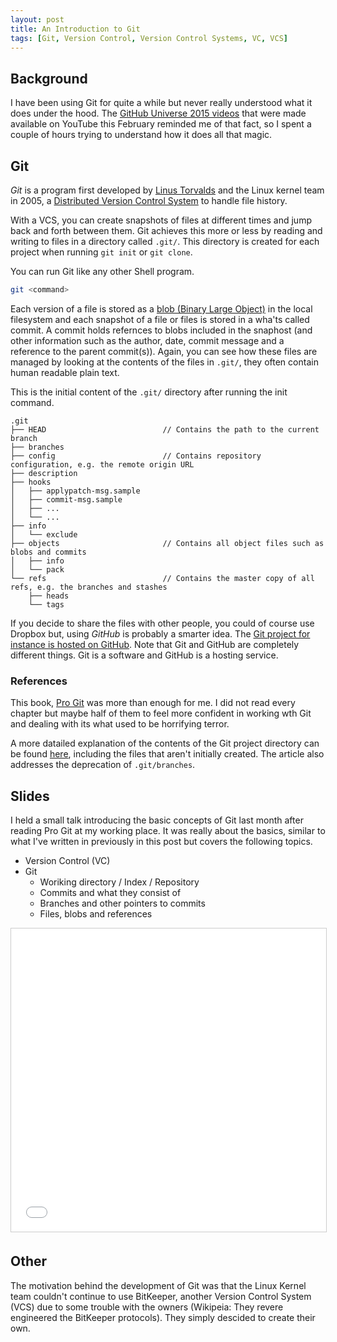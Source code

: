```yaml
---
layout: post
title: An Introduction to Git
tags: [Git, Version Control, Version Control Systems, VC, VCS]
---
```


## Background

I have been using Git for quite a while but never really understood what it does under the hood. The [GitHub Universe 2015 videos](https://www.youtube.com/user/github/playlists) that were made available on YouTube this February reminded me of that fact, so I spent a couple of hours trying to understand how it does all that magic.

## Git

*Git* is a program first developed by [Linus Torvalds](https://en.wikipedia.org/wiki/Linus_Torvalds) and the Linux kernel team in 2005, a [Distributed Version Control System](https://en.wikipedia.org/wiki/Distributed_version_control) to handle file history.

With a VCS, you can create snapshots of files at different times and jump back and forth between them. Git achieves this more or less by reading and writing to files in a directory called `.git/`. This directory is created for each project when running `git init` or `git clone`.

You can run Git like any other Shell program.

```bash
git <command>
```

Each version of a file is stored as a [blob (Binary Large Object)](https://en.wikipedia.org/wiki/Binary_large_object) in the local filesystem and each snapshot of a file or files is stored in a wha'ts called commit. A commit holds refernces to blobs included in the snaphost (and other information such as the author, date, commit message and a reference to the parent commit(s)). Again, you can see how these files are managed by looking at the contents of the files in `.git/`, they often contain human readable plain text.

This is the initial content of the `.git/` directory after running the init command.

```
.git
├── HEAD                          // Contains the path to the current branch
├── branches
├── config                        // Contains repository configuration, e.g. the remote origin URL
├── description
├── hooks
│   ├── applypatch-msg.sample
│   ├── commit-msg.sample
│   ├── ...
│   └── ...
├── info
│   └── exclude
├── objects                       // Contains all object files such as blobs and commits
│   ├── info
│   └── pack
└── refs                          // Contains the master copy of all refs, e.g. the branches and stashes
    ├── heads
    └── tags
```

If you decide to share the files with other people, you could of course use Dropbox but, using *GitHub* is probably a smarter idea. The [Git project for instance is hosted on GitHub](https://github.com/git/git). Note that Git and GitHub are completely different things. Git is a software and GitHub is a hosting service.

### References

This book, [Pro Git](https://git-scm.com/book/en/v2) was more than enough for me. I did not read every chapter but maybe half of them to feel more confident in working wth Git and dealing with its what used to be horrifying terror.

A more datailed explanation of the contents of the Git project directory can be found [here](http://schacon.github.io/git/gitrepository-layout.html), including the files that aren't initially created. The article also addresses the deprecation of `.git/branches`.

## Slides

I held a small talk introducing the basic concepts of Git last month after reading Pro Git at my working place. It was really about the basics, similar to what I've written in previously in this post but covers the following topics.

- Version Control (VC)
- Git
  - Woriking directory / Index / Repository
  - Commits and what they consist of
  - Branches and other pointers to commits
  - Files, blobs and references

<iframe src="//www.slideshare.net/slideshow/embed_code/key/xHcYEFWGIHnpBp" width="595" height="485" frameborder="0" marginwidth="0" marginheight="0" scrolling="no" style="border:1px solid #CCC; border-width:1px; margin-bottom:5px; max-width: 100%;" allowfullscreen> </iframe> <div style="margin-bottom:5px"></div>

## Other

The motivation behind the development of Git was that the Linux Kernel team couldn't continue to use BitKeeper, another Version Control System (VCS) due to some trouble with the owners (Wikipeia: They revere engineered the BitKeeper protocols). They simply descided to create their own.

